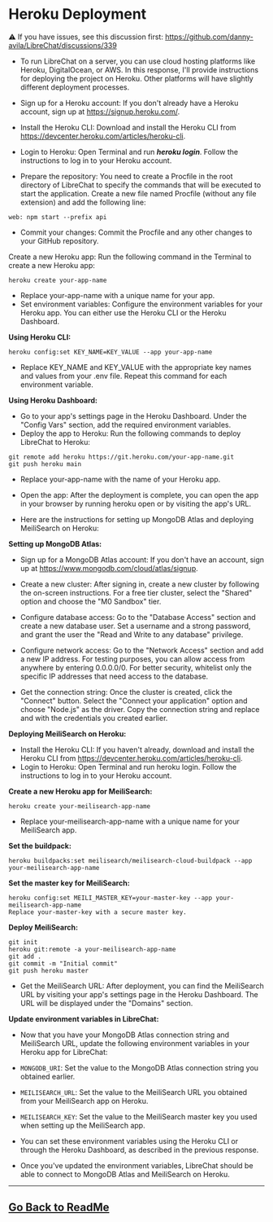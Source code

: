 # Heroku Deployment
 
 ⚠️ If you have issues, see this discussion first: https://github.com/danny-avila/LibreChat/discussions/339
 
 - To run LibreChat on a server, you can use cloud hosting platforms like Heroku, DigitalOcean, or AWS. In this response, I'll provide instructions for deploying the project on Heroku. Other platforms will have slightly different deployment processes.

  - Sign up for a Heroku account: If you don't already have a Heroku account, sign up at https://signup.heroku.com/.
  - Install the Heroku CLI: Download and install the Heroku CLI from https://devcenter.heroku.com/articles/heroku-cli.
  - Login to Heroku: Open Terminal and run ***heroku login***. Follow the instructions to log in to your Heroku account.

  - Prepare the repository: You need to create a Procfile in the root directory of LibreChat to specify the commands that will be executed to start the application. Create a new file named Procfile (without any file extension) and add the following line:

```
web: npm start --prefix api
```

  - Commit your changes: Commit the Procfile and any other changes to your GitHub repository.

Create a new Heroku app: Run the following command in the Terminal to create a new Heroku app:

```
heroku create your-app-name
```

  - Replace your-app-name with a unique name for your app.
  - Set environment variables: Configure the environment variables for your Heroku app. You can either use the Heroku CLI or the Heroku Dashboard.

**Using Heroku CLI:**

```
heroku config:set KEY_NAME=KEY_VALUE --app your-app-name
```

  - Replace KEY_NAME and KEY_VALUE with the appropriate key names and values from your .env file. Repeat this command for each environment variable.

**Using Heroku Dashboard:**
  - Go to your app's settings page in the Heroku Dashboard. Under the "Config Vars" section, add the required environment variables.
  - Deploy the app to Heroku: Run the following commands to deploy LibreChat to Heroku:

```
git remote add heroku https://git.heroku.com/your-app-name.git
git push heroku main
```

  - Replace your-app-name with the name of your Heroku app.
  - Open the app: After the deployment is complete, you can open the app in your browser by running heroku open or by visiting the app's URL.

  - Here are the instructions for setting up MongoDB Atlas and deploying MeiliSearch on Heroku:

**Setting up MongoDB Atlas:**

  - Sign up for a MongoDB Atlas account: If you don't have an account, sign up at https://www.mongodb.com/cloud/atlas/signup.
  - Create a new cluster: After signing in, create a new cluster by following the on-screen instructions. For a free tier cluster, select the "Shared" option and choose the "M0 Sandbox" tier.

  - Configure database access: Go to the "Database Access" section and create a new database user. Set a username and a strong password, and grant the user the "Read and Write to any database" privilege.

  - Configure network access: Go to the "Network Access" section and add a new IP address. For testing purposes, you can allow access from anywhere by entering 0.0.0.0/0. For better security, whitelist only the specific IP addresses that need access to the database.
  - Get the connection string: Once the cluster is created, click the "Connect" button. Select the "Connect your application" option and choose "Node.js" as the driver. Copy the connection string and replace <username> and <password> with the credentials you created earlier.

**Deploying MeiliSearch on Heroku:**
  - Install the Heroku CLI: If you haven't already, download and install the Heroku CLI from https://devcenter.heroku.com/articles/heroku-cli.
  - Login to Heroku: Open Terminal and run heroku login. Follow the instructions to log in to your Heroku account.

**Create a new Heroku app for MeiliSearch:**

```
heroku create your-meilisearch-app-name
```

  - Replace your-meilisearch-app-name with a unique name for your MeiliSearch app.

**Set the buildpack:**

```
heroku buildpacks:set meilisearch/meilisearch-cloud-buildpack --app your-meilisearch-app-name
```

**Set the master key for MeiliSearch:**

```
heroku config:set MEILI_MASTER_KEY=your-master-key --app your-meilisearch-app-name
Replace your-master-key with a secure master key.
```

**Deploy MeiliSearch:**

```
git init
heroku git:remote -a your-meilisearch-app-name
git add .
git commit -m "Initial commit"
git push heroku master
```

  - Get the MeiliSearch URL: After deployment, you can find the MeiliSearch URL by visiting your app's settings page in the Heroku Dashboard. The URL will be displayed under the "Domains" section.

**Update environment variables in LibreChat:**

  - Now that you have your MongoDB Atlas connection string and MeiliSearch URL, update the following environment variables in your Heroku app for LibreChat:

  - `MONGODB_URI`: Set the value to the MongoDB Atlas connection string you obtained earlier.
  - `MEILISEARCH_URL`: Set the value to the MeiliSearch URL you obtained from your MeiliSearch app on Heroku.
  - `MEILISEARCH_KEY`: Set the value to the MeiliSearch master key you used when setting up the MeiliSearch app.
  - You can set these environment variables using the Heroku CLI or through the Heroku Dashboard, as described in the previous response.

  - Once you've updated the environment variables, LibreChat should be able to connect to MongoDB Atlas and MeiliSearch on Heroku.

---

## [Go Back to ReadMe](../../README.md)
